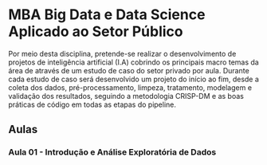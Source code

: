MBA Big Data e Data Science Aplicado ao Setor Público
===========

Por meio desta disciplina, pretende-se realizar o desenvolvimento de projetos de inteligência artificial (I.A) cobrindo os principais macro temas da área de através de um estudo de caso do setor privado por aula. Durante cada estudo de caso será desenvolvido um projeto do início ao fim, desde a coleta dos dados, pré-processamento, limpeza, tratamento, modelagem e validação dos resultados, seguindo a metodologia CRISP-DM e as boas práticas de código em todas as etapas do pipeline.

## Aulas
### Aula 01 - Introdução e Análise Exploratória de Dados
